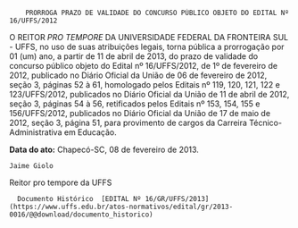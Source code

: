         PRORROGA PRAZO DE VALIDADE DO CONCURSO PÚBLICO OBJETO DO EDITAL Nº 16/UFFS/2012  

O REITOR *PRO TEMPORE* DA UNIVERSIDADE FEDERAL DA FRONTEIRA SUL - UFFS, no uso de suas atribuições legais, torna pública a prorrogação por 01 (um) ano, a partir de 11 de abril de 2013, do prazo de validade do concurso público objeto do Edital nº 16/UFFS/2012, de 1º de fevereiro de 2012, publicado no Diário Oficial da União de 06 de fevereiro de 2012, seção 3, páginas 52 à 61, homologado pelos Editais nº 119, 120, 121, 122 e 123/UFFS/2012, publicados no Diário Oficial da União de 11 de abril de 2012, seção 3, páginas 54 à 56, retificados pelos Editais nº 153, 154, 155 e 156/UFFS/2012, publicados no Diário Oficial da União de 17 de maio de 2012, seção 3, página 51, para provimento de cargos da Carreira Técnico-Administrativa em Educação.

  

   **Data do ato:** Chapecó-SC, 08 de fevereiro de 2013.   
 

    Jaime Giolo   
 Reitor pro tempore da UFFS 

      Documento Histórico  [EDITAL Nº 16/GR/UFFS/2013](https://www.uffs.edu.br/atos-normativos/edital/gr/2013-0016/@@download/documento_historico)     
      